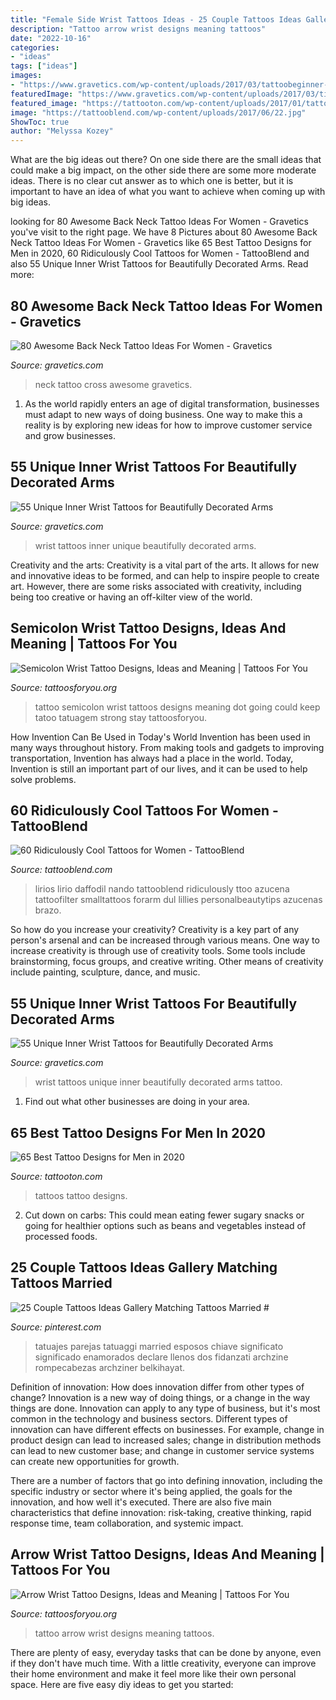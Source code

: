 ```yaml
---
title: "Female Side Wrist Tattoos Ideas - 25 Couple Tattoos Ideas Gallery Matching Tattoos Married #"
description: "Tattoo arrow wrist designs meaning tattoos"
date: "2022-10-16"
categories:
- "ideas"
tags: ["ideas"]
images:
- "https://www.gravetics.com/wp-content/uploads/2017/03/tattoobeginner-tattoorookie-tattooheart-tattoolettering-wristtattoos-ilovemyjob-ilovewhatido.jpg"
featuredImage: "https://www.gravetics.com/wp-content/uploads/2017/03/tinytattoo-instacute-instawrist-wristtattoos.jpg"
featured_image: "https://tattooton.com/wp-content/uploads/2017/01/tattoos-for-men-461-608x1024.jpg"
image: "https://tattooblend.com/wp-content/uploads/2017/06/22.jpg"
ShowToc: true
author: "Melyssa Kozey"
---
```



What are the big ideas out there?
On one side there are the small ideas that could make a big impact, on the other side there are some more moderate ideas. There is no clear cut answer as to which one is better, but it is important to have an idea of what you want to achieve when coming up with big ideas.

	

		
looking for 80 Awesome Back Neck Tattoo Ideas For Women - Gravetics you've visit to the right page. We have 8 Pictures about 80 Awesome Back Neck Tattoo Ideas For Women - Gravetics like 65 Best Tattoo Designs for Men in 2020, 60 Ridiculously Cool Tattoos for Women - TattooBlend and also 55 Unique Inner Wrist Tattoos for Beautifully Decorated Arms. Read more:
		
    
## 80 Awesome Back Neck Tattoo Ideas For Women - Gravetics

<img loading=lazy src="https://www.gravetics.com/wp-content/uploads/2016/11/Cross-Faight-Tattoo-For-Women-On-Back-Of-The-Neck.jpg" onerror="this.onerror=null;this.src='https://tse4.mm.bing.net/th?id=OIP.kCmBuRFUVANAbNBIMcGVkgHaJ4&amp;pid=15.1';" alt="80 Awesome Back Neck Tattoo Ideas For Women - Gravetics">

_Source: gravetics.com_

>neck tattoo cross awesome gravetics. 

	

1. As the world rapidly enters an age of digital transformation, businesses must adapt to new ways of doing business. One way to make this a reality is by exploring new ideas for how to improve customer service and grow businesses.

    
## 55 Unique Inner Wrist Tattoos For Beautifully Decorated Arms

<img loading=lazy src="https://www.gravetics.com/wp-content/uploads/2017/03/tinytattoo-instacute-instawrist-wristtattoos.jpg" onerror="this.onerror=null;this.src='https://tse2.mm.bing.net/th?id=OIP.adIKxvhGxTJzyJtgmOcF3AHaHa&amp;pid=15.1';" alt="55 Unique Inner Wrist Tattoos for Beautifully Decorated Arms">

_Source: gravetics.com_

>wrist tattoos inner unique beautifully decorated arms. 

	

Creativity and the arts:
Creativity is a vital part of the arts. It allows for new and innovative ideas to be formed, and can help to inspire people to create art. However, there are some risks associated with creativity, including being too creative or having an off-kilter view of the world.

    
## Semicolon Wrist Tattoo Designs, Ideas And Meaning | Tattoos For You

<img loading=lazy src="https://www.tattoosforyou.org/wp-content/uploads/2017/10/Semicolon-Tattoo-Wrist.jpg" onerror="this.onerror=null;this.src='https://tse1.mm.bing.net/th?id=OIP.tecGS-xMimgvImfK_c1JywHaJ3&amp;pid=15.1';" alt="Semicolon Wrist Tattoo Designs, Ideas and Meaning | Tattoos For You">

_Source: tattoosforyou.org_

>tattoo semicolon wrist tattoos designs meaning dot going could keep tatoo tatuagem strong stay tattoosforyou. 

	

How Invention Can Be Used in Today's World
Invention has been used in many ways throughout history. From making tools and gadgets to improving transportation, Invention has always had a place in the world. Today, Invention is still an important part of our lives, and it can be used to help solve problems.

    
## 60 Ridiculously Cool Tattoos For Women - TattooBlend

<img loading=lazy src="https://tattooblend.com/wp-content/uploads/2017/06/22.jpg" onerror="this.onerror=null;this.src='https://tse4.mm.bing.net/th?id=OIP.1Mbf-nGIIEfxU0YXUXC_BwHaIC&amp;pid=15.1';" alt="60 Ridiculously Cool Tattoos for Women - TattooBlend">

_Source: tattooblend.com_

>lirios lirio daffodil nando tattooblend ridiculously ttoo azucena tattoofilter smalltattoos forarm dul lillies personalbeautytips azucenas brazo. 

	

So how do you increase your creativity?
Creativity is a key part of any person's arsenal and can be increased through various means. One way to increase creativity is through use of creativity tools. Some tools include brainstorming, focus groups, and creative writing. Other means of creativity include painting, sculpture, dance, and music.

    
## 55 Unique Inner Wrist Tattoos For Beautifully Decorated Arms

<img loading=lazy src="https://www.gravetics.com/wp-content/uploads/2017/03/tattoobeginner-tattoorookie-tattooheart-tattoolettering-wristtattoos-ilovemyjob-ilovewhatido.jpg" onerror="this.onerror=null;this.src='https://tse3.mm.bing.net/th?id=OIP.arvZS8hDn7e3nLBnS296TQHaJQ&amp;pid=15.1';" alt="55 Unique Inner Wrist Tattoos for Beautifully Decorated Arms">

_Source: gravetics.com_

>wrist tattoos unique inner beautifully decorated arms tattoo. 

	

1. Find out what other businesses are doing in your area.

    
## 65 Best Tattoo Designs For Men In 2020

<img loading=lazy src="https://tattooton.com/wp-content/uploads/2017/01/tattoos-for-men-461-608x1024.jpg" onerror="this.onerror=null;this.src='https://tse2.mm.bing.net/th?id=OIP.7JshF22Hsh64J1yVVvBtMAHaMe&amp;pid=15.1';" alt="65 Best Tattoo Designs for Men in 2020">

_Source: tattooton.com_

>tattoos tattoo designs. 

	

2. Cut down on carbs: This could mean eating fewer sugary snacks or going for healthier options such as beans and vegetables instead of processed foods.

    
## 25 Couple Tattoos Ideas Gallery Matching Tattoos Married #

<img loading=lazy src="https://i.pinimg.com/736x/85/3d/83/853d83adcc31cbae31526095458ce70c.jpg" onerror="this.onerror=null;this.src='https://tse3.mm.bing.net/th?id=OIP.yvRQEY8jUZ55hSYxY9fDWQHaJ3&amp;pid=15.1';" alt="25 Couple Tattoos Ideas Gallery Matching Tattoos Married #">

_Source: pinterest.com_

>tatuajes parejas tatuaggi married esposos chiave significato significado enamorados declare llenos dos fidanzati archzine rompecabezas archziner belkihayat. 

	

Definition of innovation: How does innovation differ from other types of change?
Innovation is a new way of doing things, or a change in the way things are done. Innovation can apply to any type of business, but it's most common in the technology and business sectors.
Different types of innovation can have different effects on businesses. For example, change in product design can lead to increased sales; change in distribution methods can lead to new customer base; and change in customer service systems can create new opportunities for growth.

There are a number of factors that go into defining innovation, including the specific industry or sector where it's being applied, the goals for the innovation, and how well it's executed. There are also five main characteristics that define innovation: risk-taking, creative thinking, rapid response time, team collaboration, and systemic impact.

    
## Arrow Wrist Tattoo Designs, Ideas And Meaning | Tattoos For You

<img loading=lazy src="https://www.tattoosforyou.org/wp-content/uploads/2017/07/Arrow-Wrist-Tattoo.jpg" onerror="this.onerror=null;this.src='https://tse2.mm.bing.net/th?id=OIP.nAbtz14jwH95QJ1Vo3D6WAHaJ3&amp;pid=15.1';" alt="Arrow Wrist Tattoo Designs, Ideas and Meaning | Tattoos For You">

_Source: tattoosforyou.org_

>tattoo arrow wrist designs meaning tattoos. 

	

There are plenty of easy, everyday tasks that can be done by anyone, even if they don't have much time. With a little creativity, everyone can improve their home environment and make it feel more like their own personal space. Here are five easy diy ideas to get you started: 

